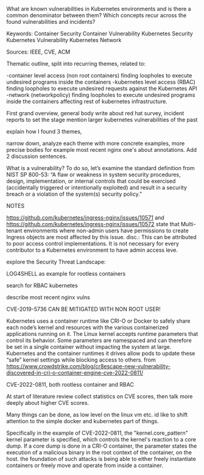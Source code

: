 What are known vulnerabilities in Kubernetes environments and is there a common denominator between them?
Which concepts recur across the found vulnerabilities and incidents?

Keywords:
Container Security
Container Vulnerability
Kubernetes Security
Kubernetes Vulnerability
Kubernetes Network

Sources: IEEE, CVE, ACM


Thematic outline, split into recurring themes, related to: 

-container level access (non root containers) finding loopholes to execute undesired programs inside the containers
-kubernetes level access (RBAC) finding loopholes to execute undesired requests against the Kubernetes API
-network (networkpolicy) finding loopholes to execute undesired programs inside the containers affecting rest of kubernetes 
infrastructure.


First grand overview, general body
write about red hat survey, incident reports to set the stage
mention larger kubernetes vulnerabilities of the past

explain how I found 3 themes, 

narrow down, analyze each theme with more concrete examples, more precise bodies
for example most recent nginx one's about annotations. Add 2 discussion sentences.


What is a vulnerability? To do so, let’s examine the standard definition from NIST SP 800-53: “A flaw or weakness in system security procedures, design, implementation, or internal controls that could be exercised (accidentally triggered or intentionally exploited) and result in a security breach or a violation of the system(s) security policy.” 

NOTES

https://github.com/kubernetes/ingress-nginx/issues/10571 
and 
https://github.com/kubernetes/ingress-nginx/issues/10572 
state that Multi-tenant environments where non-admin users have permissions to create Ingress objects are most affected by this issue. disc.: This can be attributed to poor access control implementations. It is not necessary for every contributor to a Kubernetes environment to have admin access leve. 

explore the Security Threat Landscape:

LOG4SHELL as example for rootless containers

search for RBAC kubernetes

describe most recent nginx vulns

CVE-2019-5736 CAN BE MITIGATED WITH NON ROOT USER!


Kubernetes uses a container runtime like CRI-O or Docker to safely share each node’s kernel and resources with the various containerized applications running on it. The Linux kernel accepts runtime parameters that control its behavior. Some parameters are namespaced and can therefore be set in a single container without impacting the system at large. Kubernetes and the container runtimes it drives allow pods to update these “safe” kernel settings while blocking access to others. from https://www.crowdstrike.com/blog/cr8escape-new-vulnerability-discovered-in-cri-o-container-engine-cve-2022-0811/

CVE-2022-0811, both rootless container and RBAC

At start of literature review collect statistics on CVE scores, then talk more deeply about higher CVE scores.


Many things can be done, as low level on the linux vm etc. id like to shift attention to the simple docker and kubernetes part of things. 

Specifically in the
example of CVE-2022-0811, the "kernel.core_pattern" kernel parameter is specified, which controls the kernel's reaction to a core dump. If a core dump is done 
in a CRI-O container, the parameter states the execution of a malicious binary in the root context of the container, on the host. 
the foundation of such attacks is being able to either freely instantiate containers or freely move and operate from inside a container. 





